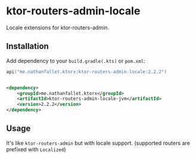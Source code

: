 # ktor-routers-admin-locale

Locale extensions for ktor-routers-admin.

## Installation

Add dependency to your `build.gradle(.kts)` or `pom.xml`:

```kotlin
api("me.nathanfallet.ktorx:ktor-routers-admin-locale:2.2.2")
```

```xml

<dependency>
    <groupId>me.nathanfallet.ktorx</groupId>
    <artifactId>ktor-routers-admin-locale-jvm</artifactId>
    <version>2.2.2</version>
</dependency>
```

## Usage

It's like `ktor-routers-admin` but with locale support. (supported routers are prefixed with `Localized`)

